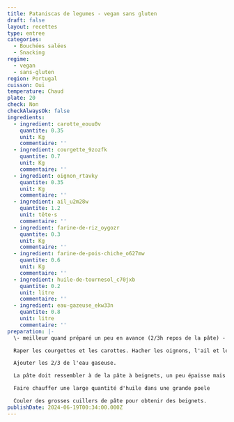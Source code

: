 ```yaml
---
title: Pataniscas de legumes - vegan sans gluten
draft: false
layout: recettes
type: entree
categories:
  - Bouchées salées
  - Snacking
regime:
  - vegan
  - sans-gluten
region: Portugal
cuisson: Oui
temperature: Chaud
plate: 20
check: Non
checkAlwaysOk: false
ingredients:
  - ingredient: carotte_eouu0v
    quantite: 0.35
    unit: Kg
    commentaire: ''
  - ingredient: courgette_9zozfk
    quantite: 0.7
    unit: Kg
    commentaire: ''
  - ingredient: oignon_rtavky
    quantite: 0.35
    unit: Kg
    commentaire: ''
  - ingredient: ail_u2m28w
    quantite: 1.2
    unit: tête·s
    commentaire: ''
  - ingredient: farine-de-riz_oygozr
    quantite: 0.3
    unit: Kg
    commentaire: ''
  - ingredient: farine-de-pois-chiche_o627mw
    quantite: 0.6
    unit: Kg
    commentaire: ''
  - ingredient: huile-de-tournesol_c70jxb
    quantite: 0.2
    unit: litre
    commentaire: ''
  - ingredient: eau-gazeuse_ekw33n
    quantite: 0.8
    unit: litre
    commentaire: ''
preparation: |-
  \- meilleur quand préparé un peu en avance (2/3h repos de la pâte) -

  Raper les courgettes et les carottes. Hacher les oignons, l'ail et le persil. Dans un grand récipent, ajouter les épices et la levure au reste, bien mélanger. Ajouter la farine et remélanger jusqu'à avoir une texture homogène.

  Ajouter les 2/3 de l'eau gaseuse. 

  La pâte doit ressembler à de la pâte à beignets, un peu épaisse mais pas trop. Le dernier tiers d'eau pour rectifier.

  Faire chauffer une large quantité d'huile dans une grande poele

  Couler des grosses cuillers de pâte pour obtenir des beignets.
publishDate: 2024-06-19T00:34:00.000Z
---
```

